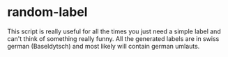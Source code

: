 # random-label

This script is really useful for all the times you just need a simple label
and can't think of something really funny. All the generated labels are in 
swiss german (Baseldytsch) and most likely will contain german umlauts.

